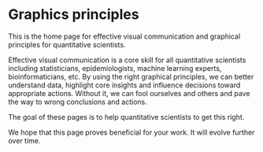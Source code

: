 # Graphics principles 

This is the home page for effective visual communication and graphical principles for quantitative scientists.  

Effective visual communication is a core skill for all quantitative scientists including statisticians, epidemiologists, machine learning experts, bioinformaticians, etc. By using the right graphical principles, we can better understand data, highlight core insights and influence decisions toward appropriate actions. Without it, we can fool ourselves and others and pave the way to wrong conclusions and actions. 

The goal of these pages is to help quantitative scientists to get this right.

We hope that this page proves beneficial for your work. It will evolve further over time.
